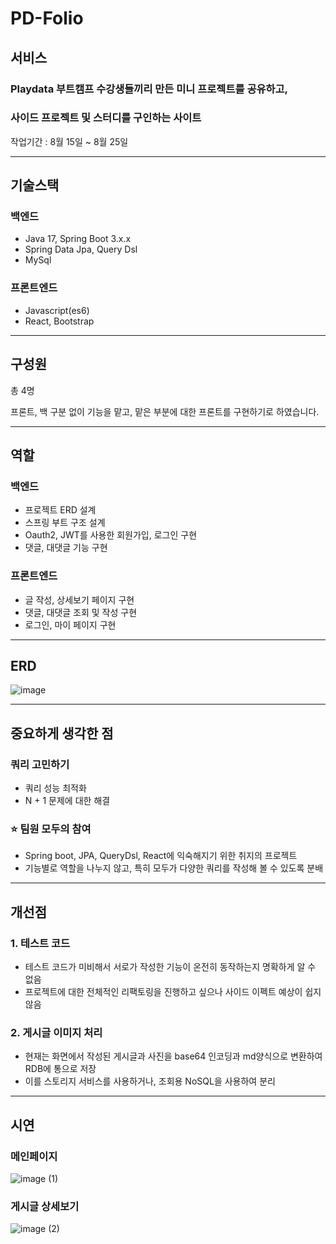 # PD-Folio

## 서비스

### Playdata 부트캠프 수강생들끼리 만든 미니 프로젝트를 공유하고,

### 사이드 프로젝트 및 스터디를 구인하는 사이트

작업기간 : 8월 15일 ~ 8월 25일

---

## 기술스택

### 백엔드

- Java 17, Spring Boot 3.x.x
- Spring Data Jpa, Query Dsl
- MySql

### 프론트엔드

- Javascript(es6)
- React, Bootstrap

---

## 구성원

총 4명

프론트, 백 구분 없이 기능을 맡고, 맡은 부분에 대한 프론트를 구현하기로 하였습니다.

---

## 역할

### 백엔드

- 프로젝트 ERD 설계
- 스프링 부트 구조 설계
- Oauth2, JWT를 사용한 회원가입, 로그인 구현
- 댓글, 대댓글 기능 구현

### 프론트엔드

- 글 작성, 상세보기 페이지 구현
- 댓글, 대댓글 조회 및 작성 구현
- 로그인, 마이 페이지 구현

---

## ERD

![image](https://github.com/pdfolio/server/assets/71807768/878995a4-dedb-4670-97d6-a53f63621fc9)

---

## 중요하게 생각한 점

### 쿼리 고민하기

- 쿼리 성능 최적화
- N + 1 문제에 대한 해결

### ⭐ 팀원 모두의 참여

- Spring boot, JPA, QueryDsl, React에 익숙해지기 위한 취지의 프로젝트
- 기능별로 역할을 나누지 않고, 특히 모두가 다양한 쿼리를 작성해 볼 수 있도록 분배

---

## 개선점

### 1. 테스트 코드

- 테스트 코드가 미비해서 서로가 작성한 기능이 온전히 동작하는지 명확하게 알 수 없음
- 프로젝트에 대한 전체적인 리팩토링을 진행하고 싶으나 사이드 이펙트 예상이 쉽지 않음

### 2. 게시글 이미지 처리

- 현재는 화면에서 작성된 게시글과 사진을 base64 인코딩과 md양식으로 변환하여 RDB에 통으로 저장
- 이를 스토리지 서비스를 사용하거나, 조회용 NoSQL을 사용하여 분리

---

## 시연

### 메인페이지
![image (1)](https://github.com/pdfolio/server/assets/71807768/305f47b5-c57a-4310-8758-e246b71c1114)


### 게시글 상세보기
![image (2)](https://github.com/pdfolio/server/assets/71807768/bcc927ff-11e6-4024-aac0-486cbe66ab6b)

